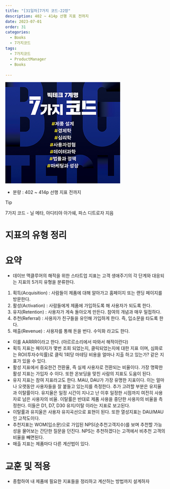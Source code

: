 ```yaml
---
title: "[31일차]7가지 코드-22장"
description: 402 ~ 414p 선행 지표 전까지
date: 2023-07-01
order: 31
categories:
  - Books
  - 7가지코드
tags:
  - 7가지코드
  - ProductManager
  - Books

---
```

![표지](./7code_img/Untitled.png)
- 분량 : 402 ~ 414p 선행 지표 전까지

>[!tip]
>7가지 코드 - 닐 메타, 아디티야 아가쉐, 파스 디트로자 지음


# 지표의 유형 정리

# 요약

- 데이브 맥클루어의 해적을 위한 스타트업 지표는 고객 생애주기의 각 단계와 대응되는 지표의 5가지 유형을 분류한다.
1. 획득(Acquisition) : 사람들이 제품에 대해 알아가고 홈페이지 또는 랜딩 페이지를 방문한다.
2. 활성(Activation) : 사람들에게 제품에 가입하도록 해 사용자가 되도록 한다. 
3. 유지(Retention) : 사용자가 게속 돌아오게 만든다. 참여의 개념과 매우 밀접하다. 
4. 추천(Referral) : 사용자가 친구들을 유인해 가입하게 한다. 즉, 입소문을 타도록 한다. 
5. 매출(Revenue) : 사용자를 통해 돈을 번다. 수익화 라고도 한다. 
- 이를 AARRR이라고 한다. (아르르소리에서 따와서 해적이란다)
- 획득 지표는 페이지가 몇번 조회 되었는지, 클릭되었는지에 대한 지표 이며, 심화로는 ROI(투자수익률)로 클릭 1회당 마테딩 비용을 얼마나 지출 하고 있는가? 같은 지표가 있을 수 있다.
- 활성 지표에서 중요한건 전환율, 즉 실제 사용자로 전환되는 비율이다. 가장 명확한 활성 지표는 가입자 수 이다. 또한 온보딩을 맞친 사람의 지표도 도움이 된다.
- 유지 지표는 참여 지표라고도 한다. MAU, DAU가 가장 유명한 지표이다. 이는 얼마나 오랫동안 사용자들을 잘 붙들고 있는지를 측정한다. 
추가 고려할 부분은 유지율과 이탈률이다. 
유지율은 일정 시간이 지나고 난 이후 일정한 시점까지 여전히 사용자로 남은 사용자의 비율.
이탈률은 반대로 제품 사용을 중단한 사용자의 비율을 측정한다. 이들은 D1, D7, D30 유지/이탈 이라는 지표로 보고된다.
- 이탈률과 유지울은 사용자 유지곡선으로 표현이 된다. 또한 열성지표는 DAU/MAU 인 고착도이다.
- 추천지표는 WOM(입소문)으로 가입된 NPS(순추천고객지수)를 보며 추천할 가능성을 물어보는 간단한 질문을 던진다. NPS는 추천하겠다는 고객에서 비추천 고객의 비율을 빼면된다.
- 매출 지표는 제품마다 다른 계산법이 있다.

# 교훈 및 적용

- 종합하여 내 제품에 필요한 지표들을 정리하고 계산하는 방법까지 설계하자